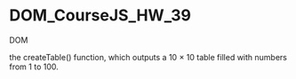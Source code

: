 # DOM_CourseJS_HW_39
DOM 

the createTable() function, which outputs a 10 × 10 table filled with numbers from 1 to 100.
